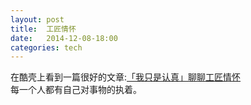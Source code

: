 ```yaml
---
layout: post  
title:  工匠情怀  
date:   2014-12-08-18:00  
categories: tech  
---  
```


在酷壳上看到一篇很好的文章:[「我只是认真」聊聊工匠情怀](http://coolshell.cn/articles/11629.html)  
每一个人都有自己对事物的执着。  

